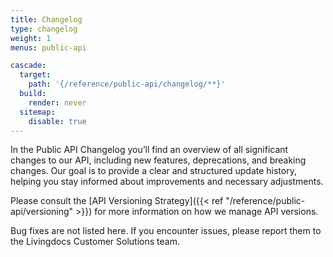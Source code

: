```yaml
---
title: Changelog
type: changelog
weight: 1
menus: public-api

cascade:
  target:
    path: '{/reference/public-api/changelog/**}'
  build:
    render: never
  sitemap:
    disable: true
---
```


In the Public API Changelog you’ll find an overview of all significant changes to our API, including new features, deprecations, and breaking changes. Our goal is to provide a clear and structured update history, helping you stay informed about improvements and necessary adjustments.

Please consult the [API Versioning Strategy]({{< ref "/reference/public-api/versioning" >}}) for more information on how we manage API versions.

Bug fixes are not listed here. If you encounter issues, please report them to the Livingdocs Customer Solutions team.
